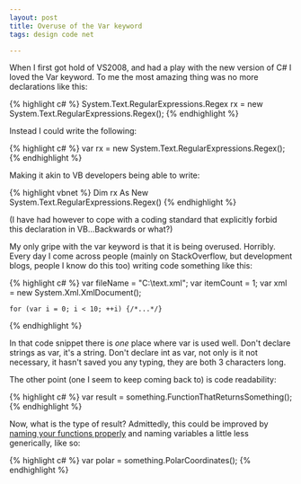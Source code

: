 ```yaml
---
layout: post
title: Overuse of the Var keyword
tags: design code net

---
```


When I first got hold of VS2008, and had a play with the new version of C# I loved the Var keyword.  To me the most amazing thing was no more declarations like this:

{% highlight c# %}
    System.Text.RegularExpressions.Regex rx = new System.Text.RegularExpressions.Regex();
{% endhighlight %}

Instead I could write the following:

{% highlight c# %}
    var rx = new System.Text.RegularExpressions.Regex();
{% endhighlight %}

Making it akin to VB developers being able to write:

{% highlight vbnet %}
    Dim rx As New System.Text.RegularExpressions.Regex()
{% endhighlight %}

(I have had however to cope with a coding standard that explicitly forbid this declaration in VB...Backwards or what?)

My only gripe with the var keyword is that it is being overused. Horribly.  Every day I come across people (mainly on StackOverflow, but development blogs, people I know do this too) writing code something like this:

{% highlight c# %}
    var fileName = "C:\\text.xml";
    var itemCount = 1;
    var xml = new System.Xml.XmlDocument();

    for (var i = 0; i < 10; ++i) {/*...*/}
{% endhighlight %}

In that code snippet there is *one* place where var is used well.  Don't declare strings as var, it's a string. Don't declare int as var, not only is it not necessary, it hasn't saved you any typing, they are both 3 characters long.

The other point (one I seem to keep coming back to) is code readability:

{% highlight c# %}
    var result = something.FunctionThatReturnsSomething();
{% endhighlight %}

Now, what is the type of result?  Admittedly, this could be improved by [naming your functions properly][1] and naming variables a little less generically, like so:

{% highlight c# %}
    var polar = something.PolarCoordinates();
{% endhighlight %}

[1]: /coming-from-something-as-opposed-to-going-to-something
